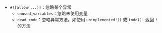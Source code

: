 - ​`#![allow(...)]`​：忽略某个异常
    - ​`unused_variables`​：忽略未使用变量
    - ​`dead_code`​：忽略异常方法，如使用 `unimplemented!()`​ 或 `todo()!`​ 返回 `!`​ 的方法
